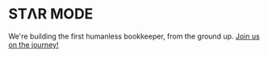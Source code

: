 # STΛR MODE

We're building the first humanless bookkeeper, from the ground up. [Join us on the journey!](https://www.starmode.app/)
